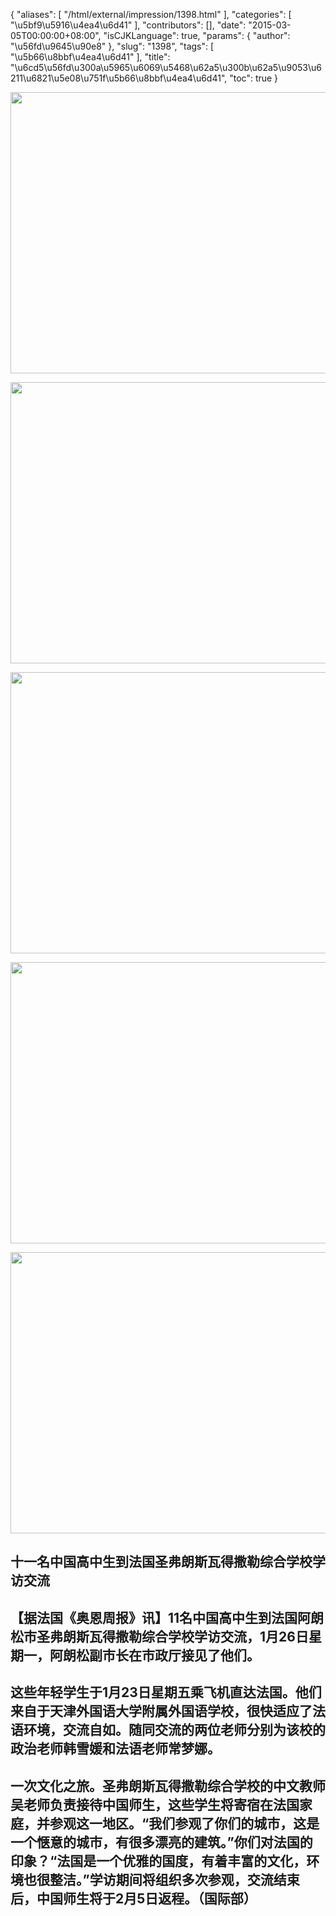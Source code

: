 {
    "aliases": [
        "/html/external/impression/1398.html"
    ],
    "categories": [
        "\u5bf9\u5916\u4ea4\u6d41"
    ],
    "contributors": [],
    "date": "2015-03-05T00:00:00+08:00",
    "isCJKLanguage": true,
    "params": {
        "author": "\u56fd\u9645\u90e8"
    },
    "slug": "1398",
    "tags": [
        "\u5b66\u8bbf\u4ea4\u6d41"
    ],
    "title": "\u6cd5\u56fd\u300a\u5965\u6069\u5468\u62a5\u300b\u62a5\u9053\u6211\u6821\u5e08\u751f\u5b66\u8bbf\u4ea4\u6d41",
    "toc": true
}


<img
    src="https://cdn.tfls.online/mirror/full/3a60d6c1de77a0dd99a86b057e933dbb3c9f839d.jpg"
    style="display:block;margin-left:auto;margin-right:auto;"
    decoding="async"
    fetchpriority="auto"
    loading="lazy"
    height="450"
    width="600"
/>





<img
    src="https://cdn.tfls.online/mirror/full/87ec264b0e36b3f5a271eef4ff1cf3c5b546473e.jpg"
    style="display:block;margin-left:auto;margin-right:auto;"
    decoding="async"
    fetchpriority="auto"
    loading="lazy"
    height="450"
    width="600"
/>





<img
    src="https://cdn.tfls.online/mirror/full/69fc476a9b7109aecc091df8fca3190c01ca3add.jpg"
    style="display:block;margin-left:auto;margin-right:auto;"
    decoding="async"
    fetchpriority="auto"
    loading="lazy"
    height="450"
    width="600"
/>





<img
    src="https://cdn.tfls.online/mirror/full/062c0118bf46dc486cd9248e0d5153eb28dc615e.jpg"
    style="display:block;margin-left:auto;margin-right:auto;"
    decoding="async"
    fetchpriority="auto"
    loading="lazy"
    height="450"
    width="600"
/>





<img
    src="https://cdn.tfls.online/mirror/full/98bc218d4b4fb5cf180d5bb2153dc7487b76b5e5.jpg"
    style="display:block;margin-left:auto;margin-right:auto;"
    decoding="async"
    fetchpriority="auto"
    loading="lazy"
    height="450"
    width="600"
/>




  




## 十一名中国高中生到法国圣弗朗斯瓦得撒勒综合学校学访交流


## 【据法国《奥恩周报》讯】11名中国高中生到法国阿朗松市圣弗朗斯瓦得撒勒综合学校学访交流，1月26日星期一，阿朗松副市长在市政厅接见了他们。


## 这些年轻学生于1月23日星期五乘飞机直达法国。他们来自于天津外国语大学附属外国语学校，很快适应了法语环境，交流自如。随同交流的两位老师分别为该校的政治老师韩雪媛和法语老师常梦娜。


## 一次文化之旅。圣弗朗斯瓦得撒勒综合学校的中文教师吴老师负责接待中国师生，这些学生将寄宿在法国家庭，并参观这一地区。“我们参观了你们的城市，这是一个惬意的城市，有很多漂亮的建筑。”你们对法国的印象？“法国是一个优雅的国度，有着丰富的文化，环境也很整洁。”学访期间将组织多次参观，交流结束后，中国师生将于2月5日返程。（国际部）



  




